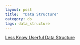 ```yaml
---
layout: post
title:  "Data Structure"
category: ds
tags: data_structure
---
```


[Less Know Userful Data Structure][less_know_useful_ds]

[less_know_useful_ds]: http://stackoverflow.com/questions/500607/what-are-the-lesser-known-but-useful-data-structures

[MIT_DS_course]: http://courses.csail.mit.edu/6.851/spring12/lectures/
[ds_py]: http://interactivepython.org/courselib/static/pythonds/index.html